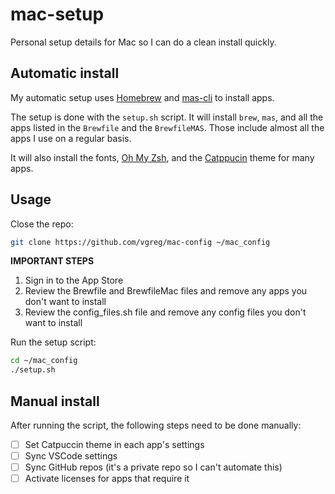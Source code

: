 # mac-setup

Personal setup details for Mac so I can do a clean install quickly.

## Automatic install

My automatic setup uses [Homebrew](https://brew.sh/) and [mas-cli](https://github.com/guarinogabriel/Mac-CLI) to install apps.

The setup is done with the `setup.sh` script. 
It will install `brew`, `mas`, and all the apps listed in the `Brewfile` and the `BrewfileMAS`. Those include almost all the apps I use on a regular basis.

It will also install the fonts, [Oh My Zsh](https://ohmyz.sh/), and the [Catppucin](https://github.com/catppuccin/catppuccin) theme for many apps.

## Usage

Close the repo:
```bash
git clone https://github.com/vgreg/mac-config ~/mac_config
```

**IMPORTANT STEPS**

1. Sign in to the App Store
2. Review the Brewfile and BrewfileMac files and remove any apps you don't want to install
3. Review the config_files.sh file and remove any config files you don't want to install


Run the setup script:
```bash
cd ~/mac_config
./setup.sh
```

## Manual install

After running the script, the following steps need to be done manually:

- [ ] Set Catpuccin theme in each app's settings
- [ ] Sync VSCode settings
- [ ] Sync GitHub repos (it's a private repo so I can't automate this)
- [ ] Activate licenses for apps that require it
